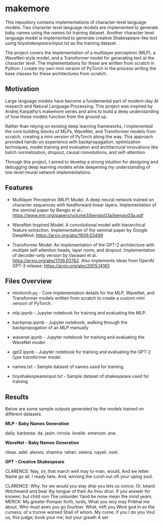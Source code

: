 # makemore

This repository contains implementations of character-level language models. Two character level language models are implemented to generate baby names using the *names.txt* training dataset. Another character level language model is implemented to generate creative Shakespeare-like text using *tinyshakespeare/input.txt* as the training dataset.

The project covers the implementation of a multilayer perceptron (MLP), a WaveNet-style model, and a Transformer model for generating text at the character level. The implementations for these are written from scratch in Python. I create my own mini version of PyTorch in the process writing the base classes for these architectures from scratch.

## Motivation
Large language models have become a fundamental part of modern-day AI research and Natural Language Processing. This project was inspired by Andrej Karpathy’s makemore series and aims to build a deep understanding of how these models function from the ground up.

Rather than relying on existing deep learning frameworks, I implemented the core building blocks of MLPs, WaveNet, and Transformer models from scratch, creating a mini version of PyTorch along the way. This approach provided hands-on experience with backpropagation, optimization techniques, model training and evaluation and architectural innovations like batch normalization, dropout, causal convolutions, and self-attention.

Through this project, I aimed to develop a strong intuition for designing and debugging deep learning models while deepening my understanding of low-level neural network implementations.


## Features
- Multilayer Perceptron (MLP) Model: A deep neural network trained on character sequences with feedforward linear layers. Implementation of the seminal paper by Bengio et al.: https://www.jmlr.org/papers/volume3/bengio03a/bengio03a.pdf

- WaveNet-Inspired Model: A convolutional model with hierarchical feature extraction. Implementation of the seminal paper by Google DeepMind: https://arxiv.org/abs/1609.03499

- Transformer Model: An implementation of the GPT-2 architecture with multiple self attention heads, layer norm, and dropout. Implementation of decoder-only version by Vaswani et al.: https://arxiv.org/abs/1706.03762. Also implements ideas from OpenAI GPT-3 release: https://arxiv.org/abs/2005.14165

## Files Overview

- minitorch.py - Core implementation details for the MLP, WaveNet, and Transformer models written from scratch to create a custom mini version of PyTorch.

- mlp.ipynb - Jupyter notebook for training and evaluating the MLP.

- backprop.ipynb - Jupyter notebook, walking through the backpropogation of an MLP manually

- wavenet.ipynb - Jupyter notebook for training and evaluating the WaveNet model.

- gpt2.ipynb - Jupyter notebook for training and evaluating the GPT-2 type transformer model.

- names.txt - Sample dataset of names used for training.

- tinyshakespeareinput.txt - Sample dataset of shakespeare used for training

## Results
Below are some sample outputs generated by the models trained on different datasets.

**MLP - Baby Names Generation**

daily.
barbesta.
da.
jasin.
rirnola.
lovelle.
emerson.
ana.

**WaveNet - Baby Names Generation**

rileas.
adel.
alexxis.
shamira.
tahari.
selena.
nayeli.
noel.


**GPT - Creative Shakespeare**

CLARENCE:
Nay, sir, that march well may to-man, would,
And we letter Name go all, I ready tiele,
And, winning the cursh out oft your uping soul.

CLARENCE:
Why, for we would you stay ship you lets us conce;
Or, beard Witchmand and bear thy tongue of their
As thou drun. If you answer for knower; but child non
The unlovider Yand be none mean the mind years.
MERCK:
My greater Pomper forth, lords,
What you woy may Pribhal me about,
Who must aven you go fourtner. What, mift you
Were god in so the cursess:  of a trunne worsed
Shall of whom. My come, if you I do you
Voul us, this judge; book your me; but your greath
A ser
